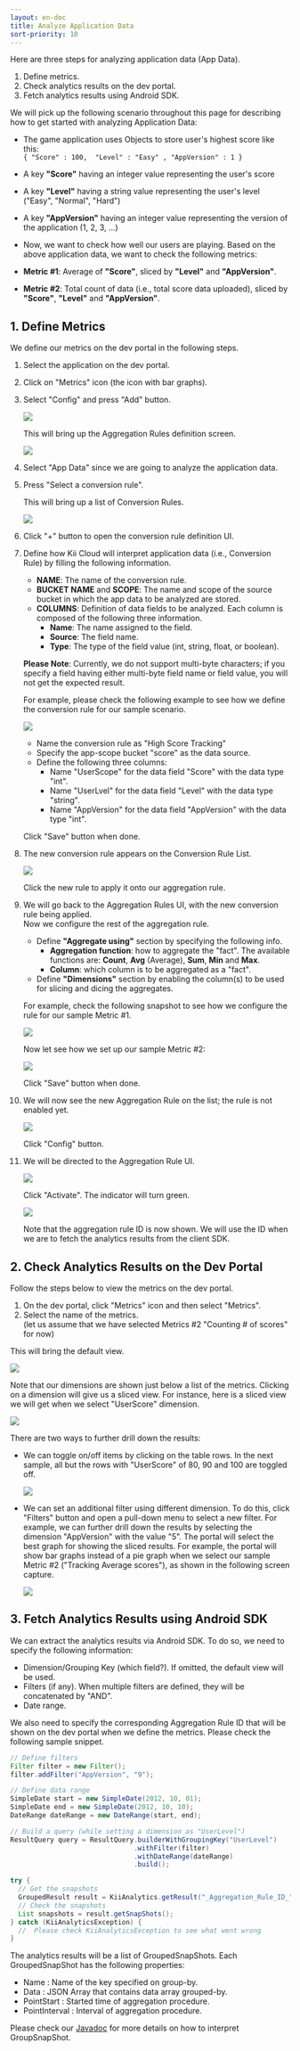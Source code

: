 ```yaml
---
layout: en-doc
title: Analyze Application Data
sort-priority: 10
---
```

Here are three steps for analyzing application data (App Data).

1. Define metrics.
2. Check analytics results on the dev portal.
3. Fetch analytics results using Android SDK.

We will pick up the following scenario throughout this page for describing how to get started with analyzing Application Data:

* The game application uses Objects to store user's highest score like this:<br />```{ "Score" : 100,  "Level" : "Easy" , "AppVersion" : 1 }```
 * A key **"Score"** having an integer value representing the user's score
 * A key **"Level"** having a string value representing the user's level ("Easy", "Normal", "Hard")
 * A key **"AppVersion"** having an integer value representing the version of the application (1, 2, 3, ...)

* Now, we want to check how well our users are playing.   Based on the above application data, we want to check the following metrics:
 * **Metric #1**: Average of **"Score"**, sliced by **"Level"** and **"AppVersion"**.
 * **Metric #2**: Total count of data (i.e., total score data uploaded), sliced by **"Score"**, **"Level"** and **"AppVersion"**.


## 1. Define Metrics

We define our metrics on the dev portal in the following steps.

1. Select the application on the dev portal.

2. Click on "Metrics" icon (the icon with bar graphs).

3. Select "Config" and press "Add" button.

   ![](01.png)

   This will bring up the Aggregation Rules definition screen.

   ![](02.png)

4. Select "App Data" since we are going to analyze the application data.

5. Press "Select a conversion rule".

   This will bring up a list of Conversion Rules.

   ![](03.png)

6. Click "+" button to open the conversion rule definition UI.

7. Define how Kii Cloud will interpret application data (i.e., Conversion Rule) by filling the following information.
    * **NAME**: The name of the conversion rule.
    * **BUCKET NAME** and **SCOPE**: The name and scope of the source bucket in which the app data to be analyzed are stored.
    * **COLUMNS**: Definition of data fields to be analyzed.  Each column is composed of the following three information.
        * **Name**: The name assigned to the field.
        * **Source**: The field name.
        * **Type**: The type of the field value (int, string, float, or boolean).

    **Please Note**: Currently, we do not support multi-byte characters; if you specify a field having either multi-byte field name or field value, you will not get the expected result.

    For example, please check the following example to see how we define the conversion rule for our sample scenario.

    ![](04.png)
    * Name the conversion rule as "High Score Tracking"
    * Specify the app-scope bucket "score" as the data source.
    * Define the following three columns:
        * Name "UserScope" for the data field "Score" with the data type "int".
        * Name "UserLvel" for the data field "Level" with the data type "string".
        * Name "AppVersion" for the data field "AppVersion" with the data type "int".

   Click "Save" button when done.

8. The new conversion rule appears on the Conversion Rule List.

    ![](05.png)

    Click the new rule to apply it onto our aggregation rule.

9. We will go back to the Aggregation Rules UI, with the new conversion rule being applied.<BR />Now we configure the rest of the aggregation rule.  
    * Define **"Aggregate using"** section by specifying the following info.
        * **Aggregation function**: how to aggregate the "fact".  The available functions are: **Count**, **Avg** (Average), **Sum**, **Min** and **Max**.
        * **Column**: which column is to be aggregated as a "fact".
    * Define **"Dimensions"** section by enabling the column(s) to be used for slicing and dicing the aggregates.

    For example, check the following snapshot to see how we configure the rule for our sample Metric #1.

    ![](06.png)

    Now let see how we set up our sample Metric #2:

    ![](07.png)

    Click "Save" button when done.

10. We will now see the new Aggregation Rule on the list; the rule is not enabled yet.

    ![](08.png)

    Click "Config" button.

11. We will be directed to the Aggregation Rule UI.

    ![](09.png)

    Click "Activate". The indicator will turn green.

    ![](10.png)

    Note that the aggregation rule ID is now shown. We will use the ID when we are to fetch the analytics results from the client SDK.


## 2. Check Analytics Results on the Dev Portal

Follow the steps below to view the metrics on the dev portal.

1. On the dev portal, click "Metrics" icon and then select "Metrics".
2. Select the name of the metrics.<BR />(let us assume that we have selected Metrics #2 "Counting # of scores" for now)

This will bring the default view.

![](11.png)

Note that our dimensions are shown just below a list of the metrics.  Clicking on a dimension will give us a sliced view.  For instance, here is a sliced view we will get when we select "UserScore" dimension.

![](12.png)

There are two ways to further drill down the results:

* We can toggle on/off items by clicking on the table rows.  In the next sample, all but the rows with "UserScore" of 80, 90 and 100 are toggled off.

    ![](13.png)

* We can set an additional filter using different dimension. To do this, click "Filters" button and open a pull-down menu to select a new filter.  For example, we can further drill down the results by selecting the dimension "AppVersion" with the value "5".
    The portal will select the best graph for showing the sliced results.
For example, the portal will show bar graphs instead of a pie graph when we select our sample Metric #2 ("Tracking Average scores"), as shown in the following screen capture.

    ![](14.png)


## 3. Fetch Analytics Results using Android SDK

We can extract the analytics results via Android SDK.  To do so, we need to specify the following information:

* Dimension/Grouping Key (which field?).  If omitted, the default view will be used.
* Filters (if any).  When multiple filters are defined, they will be concatenated by "AND".
* Date range.

We also need to specify the corresponding Aggregation Rule ID that will be shown on the dev portal when we define the metrics.  Please check the following sample snippet.

```java
// Define filters
Filter filter = new Filter();
filter.addFilter("AppVersion", "9");

// Define data range
SimpleDate start = new SimpleDate(2012, 10, 01);
SimpleDate end = new SimpleDate(2012, 10, 10);
DateRange dateRange = new DateRange(start, end);

// Build a query (while setting a dimension as "UserLevel")
ResultQuery query = ResultQuery.builderWithGroupingKey("UserLevel")
                               .withFilter(filter)
                               .withDateRange(dateRange)
                               .build();

try {
  // Get the snapshots
  GroupedResult result = KiiAnalytics.getResult("_Aggregation_Rule_ID_", query);
  // Check the snapshots
  List snapshots = result.getSnapShots();
} catch (KiiAnalyticsException) {
  //  Please check KiiAnalyticsException to see what went wrong
}
```

The analytics results will be a list of GroupedSnapShots.  Each GroupedSnapShot has the following properties:

* Name : Name of the key specified on group-by.
* Data : JSON Array that contains data array grouped-by.
* PointStart : Started time of aggregation procedure.
* PointInterval : Interval of aggregation procedure.

Please check our [Javadoc](http://static.kii.com/devportal/docs/analytics/com/kii/cloud/analytics/aggregationresult/GroupedSnapShot.html) for more details on how to interpret GroupSnapShot.
